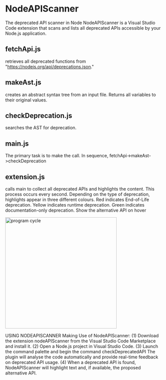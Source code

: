 # NodeAPIScanner
The deprecated API scanner in Node
NodeAPIScanner is a Visual Studio Code extension that scans and lists all deprecated APIs accessible by your Node.js application.


## fetchApi.js 
retrieves all deprecated functions from "https://nodejs.org/api/deprecations.json."


## makeAst.js 
creates an abstract syntax tree from an input file.
Returns all variables to their original values.


## checkDeprecation.js 
searches the AST for deprecation.


## main.js 
The primary task is to make the call. In sequence, fetchApi->makeAst->checkDeprecation


## extension.js 
calls main to collect all deprecated APIs and highlights the content.
This process occurs every second.
Depending on the type of deprecation, highlights appear in three different colours.
Red indicates End-of-Life deprecation.
Yellow indicates runtime deprecation.
Green indicates documentation-only deprecation.
Show the alternative API on hover




<img width="354" alt="program cycle" src="https://github.com/nirajnagrale/NodeAPIScanner/assets/41152282/831a6778-2ae9-40ca-804a-b9614ebfc316">


USING NODEAPISCANNER
Making Use of NodeAPIScanner:
(1) Download the extension nodeAPIScanner from the Visual
Studio Code Marketplace and install it.
(2) Open a Node.js project in Visual Studio Code.
(3) Launch the command palette and begin the command checkDeprecatedAPI
The plugin will analyse the code automatically and provide
real-time feedback on deprecated API usage.
(4) When a deprecated API is found, NodeAPIScanner will highlight text and, if available, the proposed alternative API.


